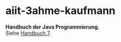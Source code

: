 # aiit-3ahme-kaufmann

**Handbuch der Java Programmierung.**            
Siehe [Handbuch 7](https://dbs.cs.uni-duesseldorf.de/lehre/docs/java/javabuch/html/k100049.html#sectlevel2id007003).
